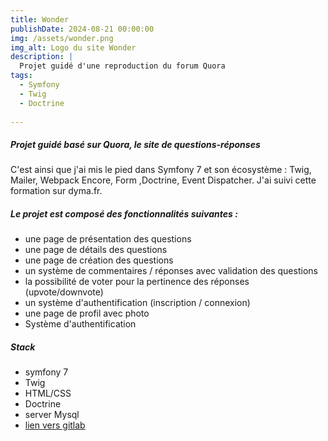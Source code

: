 ```yaml
---
title: Wonder
publishDate: 2024-08-21 00:00:00
img: /assets/wonder.png
img_alt: Logo du site Wonder
description: |
  Projet guidé d'une reproduction du forum Quora
tags:
  - Symfony
  - Twig
  - Doctrine
  
---
```


 ##### Projet guidé basé sur Quora, le site de questions-réponses

C'est ainsi que j'ai mis le pied dans Symfony 7 et son écosystème : Twig, Mailer, Webpack Encore, Form ,Doctrine, Event Dispatcher. J'ai suivi cette formation sur dyma.fr. 

##### Le projet est composé des fonctionnalités suivantes : 

- une page de présentation des questions
- une page de détails des questions
- une page de création des questions
- un système de commentaires / réponses avec validation des questions
- la possibilité de voter pour la pertinence des réponses (upvote/downvote)
- un système d'authentification (inscription / connexion)
- une page de profil avec photo
- Système d'authentification

##### Stack

- symfony 7 
- Twig
- HTML/CSS
- Doctrine
- server Mysql
- <a href = "https://github.com/Lisadev84/wonder" target="_blank">lien vers gitlab</a>



